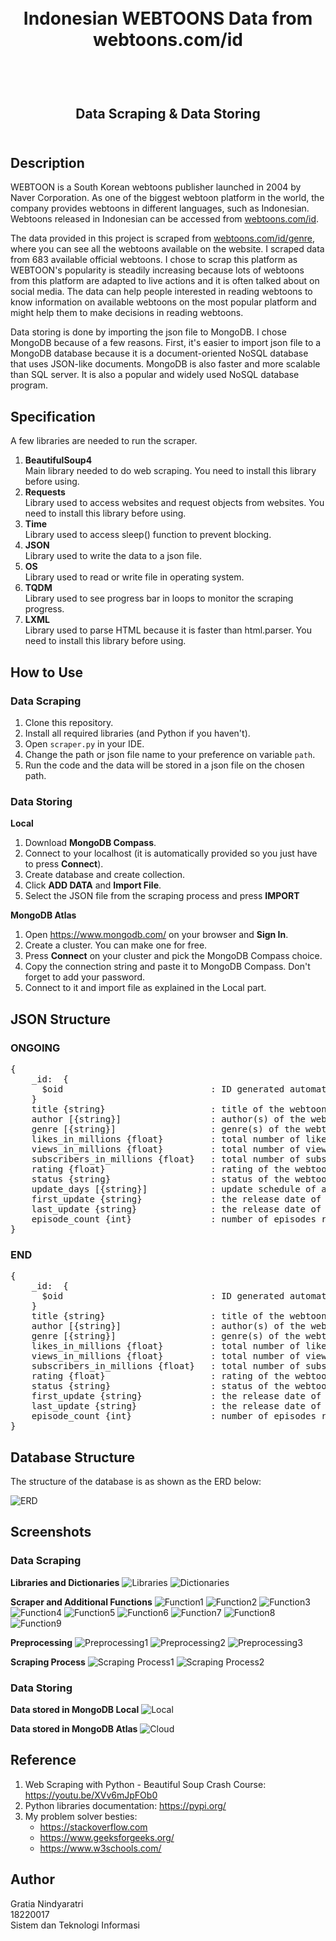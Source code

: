 <h1 align="center">
  <br>
   Indonesian WEBTOONS Data from webtoons.com/id
  <br>
  <br>
</h1>

<h2 align="center">
  <br>
  Data Scraping & Data Storing
  <br>
  <br>
</h2>

## Description

WEBTOON is a South Korean webtoons publisher launched in 2004 by Naver Corporation. As one of the biggest webtoon platform in the world, the company provides webtoons in different languages, such as Indonesian. Webtoons released in Indonesian can be accessed from [webtoons.com/id](webtoons.com/id). 

The data provided in this project is scraped from [webtoons.com/id/genre](webtoons.com/id/genre), where you can see all the webtoons available on the website. I scraped data from 683 available official webtoons. I chose to scrap this platform as WEBTOON's popularity is steadily increasing because lots of webtoons from this platform are adapted to live actions and it is often talked about on social media. The data can help people interested in reading webtoons to know information on available webtoons on the most popular platform and might help them to make decisions in reading webtoons.

Data storing is done by importing the json file to MongoDB. I chose MongoDB because of a few reasons. First, it's easier to import json file to a MongoDB database because it is a document-oriented NoSQL database that uses JSON-like documents. MongoDB is also faster and more scalable than SQL server. It is also a popular and widely used NoSQL database program.

## Specification

A few libraries are needed to run the scraper.

1. **BeautifulSoup4**  
   Main library needed to do web scraping. You need to install this library before using.
2. **Requests**  
   Library used to access websites and request objects from websites. You need to install this library before using.
3. **Time**  
   Library used to access sleep() function to prevent blocking.
4. **JSON**  
   Library used to write the data to a json file.
5. **OS**  
   Library used to read or write file in operating system.
6. **TQDM**  
   Library used to see progress bar in loops to monitor the scraping progress.
7. **LXML**  
   Library used to parse HTML because it is faster than html.parser. You need to install this library before using.

## How to Use

### Data Scraping
1. Clone this repository.
2. Install all required libraries (and Python if you haven't).
3. Open `scraper.py` in your IDE.
4. Change the path or json file name to your preference on variable `path`.
5. Run the code and the data will be stored in a json file on the chosen path.

### Data Storing
__Local__
1. Download **MongoDB Compass**.
2. Connect to your localhost (it is automatically provided so you just have to press **Connect**).
3. Create database and create collection.
4. Click **ADD DATA** and **Import File**.
5. Select the JSON file from the scraping process and press **IMPORT**

__MongoDB Atlas__
1. Open https://www.mongodb.com/ on your browser and **Sign In**.
2. Create a cluster. You can make one for free.
3. Press **Connect** on your cluster and pick the MongoDB Compass choice.
4. Copy the connection string and paste it to MongoDB Compass. Don't forget to add  your password.
5. Connect to it and import file as explained in the Local part.

## JSON Structure

### ONGOING
<pre>
{
    _id:  {
      $oid                            : ID generated automatically by exporting database from MongoDB
    }
    title {string}                    : title of the webtoon
    author [{string}]                 : author(s) of the webtoon
    genre [{string}]                  : genre(s) of the webtoon
    likes_in_millions {float}         : total number of likes in millions
    views_in_millions {float}         : total number of views in millions
    subscribers_in_millions {float}   : total number of subscribers in millions
    rating {float}                    : rating of the webtoon
    status {string}                   : status of the webtoons ('END' or 'ONGOING')
    update_days [{string}]            : update schedule of an ongoing webtoon
    first_update {string}             : the release date of the first episode (in yyyy-mm-dd format)
    last_update {string}              : the release date of the latest episode (in yyyy-mm-dd format)
    episode_count {int}               : number of episodes released
}
</pre>

### END
<pre>
{
    _id:  {
      $oid                            : ID generated automatically by exporting database from MongoDB
    }
    title {string}                    : title of the webtoon
    author [{string}]                 : author(s) of the webtoon
    genre [{string}]                  : genre(s) of the webtoon
    likes_in_millions {float}         : total number of likes in millions
    views_in_millions {float}         : total number of views in millions
    subscribers_in_millions {float}   : total number of subscribers in millions
    rating {float}                    : rating of the webtoon
    status {string}                   : status of the webtoons ('END' or 'ONGOING')
    first_update {string}             : the release date of the first episode (in yyyy-mm-dd format)
    last_update {string}              : the release date of the latest episode (in yyyy-mm-dd format)
    episode_count {int}               : number of episodes released
}
</pre>

## Database Structure

The structure of the database is as shown as the ERD below:  

![ERD](Data%20Storing/design/erd.png)

## Screenshots

### Data Scraping

__Libraries and Dictionaries__
![Libraries](Data%20Scraping/screenshot/libraries.jpg)
![Dictionaries](Data%20Scraping/screenshot/dictionaries.jpg)

__Scraper and Additional Functions__
![Function1](Data%20Scraping/screenshot/function1.png)
![Function2](Data%20Scraping/screenshot/function2.png)
![Function3](Data%20Scraping/screenshot/function3.png)
![Function4](Data%20Scraping/screenshot/function4.png)
![Function5](Data%20Scraping/screenshot/function5.png)
![Function6](Data%20Scraping/screenshot/function6.png)
![Function7](Data%20Scraping/screenshot/function7.png)
![Function8](Data%20Scraping/screenshot/function8.png)
![Function9](Data%20Scraping/screenshot/function9.png)

__Preprocessing__
![Preprocessing1](Data%20Scraping/screenshot/preprocessing1.png)
![Preprocessing2](Data%20Scraping/screenshot/preprocessing2.png)
![Preprocessing3](Data%20Scraping/screenshot/preprocessing3.png)

__Scraping Process__
![Scraping Process1](Data%20Scraping/screenshot/scraping_process1.png)
![Scraping Process2](Data%20Scraping/screenshot/scraping_process2.png)

### Data Storing

__Data stored in MongoDB Local__
![Local](Data%20Storing/screenshot/storing_mongodb_local.png)  

__Data stored in MongoDB Atlas__
![Cloud](Data%20Storing/screenshot/storing_mongodb_atlas.png)


## Reference

1. Web Scraping with Python - Beautiful Soup Crash Course: https://youtu.be/XVv6mJpFOb0
2. Python libraries documentation: https://pypi.org/
3. My problem solver besties: 
   - https://stackoverflow.com
   - https://www.geeksforgeeks.org/
   - https://www.w3schools.com/

## Author

Gratia Nindyaratri  
18220017  
Sistem dan Teknologi Informasi  

